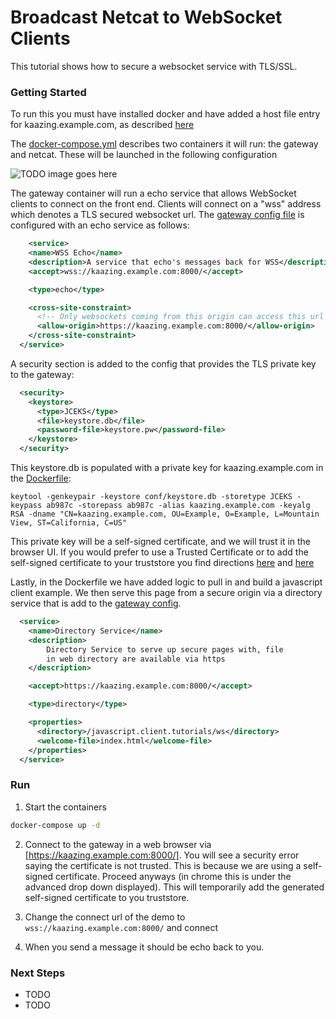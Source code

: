 # Broadcast Netcat to WebSocket Clients

This tutorial shows how to secure a websocket service with TLS/SSL.

### Getting Started

To run this you must have installed docker and have added a host file entry for kaazing.example.com, as described [here](../README.md)

The [docker-compose.yml](docker-compose.yml) describes two containers it will run: the gateway and netcat.  These will be launched in the following configuration

![TODO image goes here]()

The gateway container will run a echo service that allows WebSocket clients to connect on the front end.  Clients will connect on a "wss" address which denotes a TLS secured websocket url.  The [gateway config file](gateway/echo-wss-gateway-config.xml) is configured with an echo service as follows:

```xml
    <service>
    <name>WSS Echo</name>
    <description>A service that echo's messages back for WSS</description>
    <accept>wss://kaazing.example.com:8000/</accept>

    <type>echo</type>

    <cross-site-constraint>
      <!-- Only websockets coming from this origin can access this url -->
      <allow-origin>https://kaazing.example.com:8000/</allow-origin>
    </cross-site-constraint>
  </service>
```

A security section is added to the config that provides the TLS private key to the gateway:

```xml
  <security>
    <keystore>
      <type>JCEKS</type>
      <file>keystore.db</file>
      <password-file>keystore.pw</password-file>
    </keystore>
  </security>
```

This keystore.db is populated with a private key for kaazing.example.com in the [Dockerfile](gateway/Dockerfile):

```
keytool -genkeypair -keystore conf/keystore.db -storetype JCEKS -keypass ab987c -storepass ab987c -alias kaazing.example.com -keyalg RSA -dname "CN=kaazing.example.com, OU=Example, O=Example, L=Mountain View, ST=California, C=US"
```

This private key will be a self-signed certificate, and we will trust it in the browser UI.  If you would prefer to use a Trusted Certificate or to add the self-signed certificate to your truststore you find directions [here](http://kaazing.com/doc/5.0/security/p_tls_trusted/) and [here](http://kaazing.com/doc/5.0/security/p_tls_selfsigned/index.html)

Lastly, in the Dockerfile we have added logic to pull in and build a javascript client example.  We then serve this page from a secure origin via a directory service that is add to the [gateway config](gateway/echo-wss-gateway-config.xml).

```xml
  <service>
    <name>Directory Service</name>
    <description>
        Directory Service to serve up secure pages with, file
        in web directory are available via https
    </description>

    <accept>https://kaazing.example.com:8000/</accept>

    <type>directory</type>

    <properties>
      <directory>/javascript.client.tutorials/ws</directory>
      <welcome-file>index.html</welcome-file>
    </properties>
  </service>
```

### Run

1. Start the containers
  ```bash
  docker-compose up -d
  ```

2. Connect to the gateway in a web browser via [https://kaazing.example.com:8000/].  You will see a security error saying the certificate is not trusted.  This is because we are using a self-signed certificate.  Proceed anyways (in chrome this is under the advanced drop down displayed).  This will temporarily add the generated self-signed certificate to you truststore.

3. Change the connect url of the demo to `wss://kaazing.example.com:8000/` and connect

4.  When you send a message it should be echo back to you.

### Next Steps
  
- TODO 
- TODO
